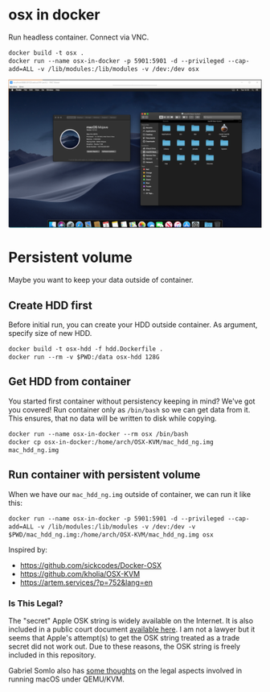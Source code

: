 # osx in docker

Run headless container. Connect via VNC.

```
docker build -t osx .
docker run --name osx-in-docker -p 5901:5901 -d --privileged --cap-add=ALL -v /lib/modules:/lib/modules -v /dev:/dev osx
```

![screenshot](screenshot.png)

# Persistent volume

Maybe you want to keep your data outside of container.

## Create HDD first

Before initial run, you can create your HDD outside container. As argument, specify size of new HDD.

```
docker build -t osx-hdd -f hdd.Dockerfile .
docker run --rm -v $PWD:/data osx-hdd 128G
```

## Get HDD from container

You started first container without persistency keeping in mind? We've got you covered! Run container only as `/bin/bash` so we can get data from it. This ensures, that no data will be written to disk while copying.

```
docker run --name osx-in-docker --rm osx /bin/bash
docker cp osx-in-docker:/home/arch/OSX-KVM/mac_hdd_ng.img mac_hdd_ng.img
```

## Run container with persistent volume

When we have our `mac_hdd_ng.img` outside of container, we can run it like this:

```
docker run --name osx-in-docker -p 5901:5901 -d --privileged --cap-add=ALL -v /lib/modules:/lib/modules -v /dev:/dev -v $PWD/mac_hdd_ng.img:/home/arch/OSX-KVM/mac_hdd_ng.img osx
```

Inspired by:
* https://github.com/sickcodes/Docker-OSX
* https://github.com/kholia/OSX-KVM
* https://artem.services/?p=752&lang=en

### Is This Legal?

The "secret" Apple OSK string is widely available on the Internet. It is also included in a public court document [available here](http://www.rcfp.org/sites/default/files/docs/20120105_202426_apple_sealing.pdf). I am not a lawyer but it seems that Apple's attempt(s) to get the OSK string treated as a trade secret did not work out. Due to these reasons, the OSK string is freely included in this repository.

Gabriel Somlo also has [some thoughts](http://www.contrib.andrew.cmu.edu/~somlo/OSXKVM/) on the legal aspects involved in running macOS under QEMU/KVM.
